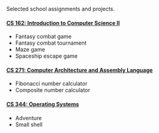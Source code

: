 Selected school assignments and projects.

#### [CS 162: Introduction to Computer Science II](https://github.com/cherun/school/tree/master/CS162)
* Fantasy combat game
* Fantasy combat tournament
* Maze game
* Spaceship escape game

#### [CS 271: Computer Architecture and Assembly Language](https://github.com/cherun/school/tree/master/CS271)
* Fibonacci number calculator
* Composite number calculator

#### [CS 344: Operating Systems](https://github.com/cherun/school/tree/master/CS344)
* Adventure
* Small shell